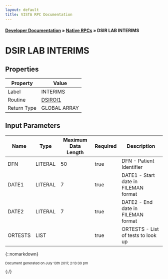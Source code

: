```yaml
---
layout: default
title: VISTA RPC Documentation
---
```


#### [Developer Documentation](../index) &#187; [Native RPCs](TableOfContents) &#187; DSIR LAB INTERIMS<br/>
# DSIR LAB INTERIMS



## Properties

Property | Value
--- | ---
Label | INTERIMS
Routine | [DSIROI1](http://code.osehra.org/dox/Routine_DSIROI1_source.html)
Return Type | GLOBAL ARRAY


## Input Parameters

Name | Type | Maximum Data Length | Required | Description
--- | --- | --- | --- | ---
DFN | LITERAL | 50 | true | DFN - Patient Identifier
DATE1 | LITERAL | 7 | true | DATE1 - Start date in FILEMAN format
DATE2 | LITERAL | 7 | true | DATE2 - End date in FILEMAN format
ORTESTS | LIST |  | true | ORTESTS - List of tests to look up



{::nomarkdown} <br/><p style="font-size: 11px">Document generated on July 13th 2017, 2:13:30 pm</p>{:/}